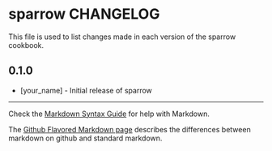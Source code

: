 sparrow CHANGELOG
=================

This file is used to list changes made in each version of the sparrow cookbook.

0.1.0
-----
- [your_name] - Initial release of sparrow

- - -
Check the [Markdown Syntax Guide](http://daringfireball.net/projects/markdown/syntax) for help with Markdown.

The [Github Flavored Markdown page](http://github.github.com/github-flavored-markdown/) describes the differences between markdown on github and standard markdown.
